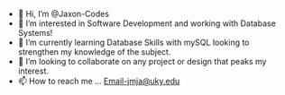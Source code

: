 - 👋 Hi, I’m @Jaxon-Codes 
- 👀 I’m interested in Software Development and working with Database Systems!
- 🌱 I’m currently learning Database Skills with mySQL looking to strengthen my knowledge of the subject. 
- 💞️ I’m looking to collaborate on any project or design that peaks my interest. 
- 📫 How to reach me ... Email-jmja@uky.edu 

<!---
Jaxon-Codes/Jaxon-Codes is a ✨ special ✨ repository because its `README.md` (this file) appears on your GitHub profile.
You can click the Preview link to take a look at your changes.
--->

